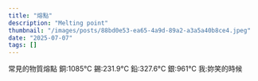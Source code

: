 ```yaml
---
title: "熔點"
description: "Melting point"
thumbnail: "/images/posts/88bd0e53-ea65-4a9d-89a2-a3a5a40b8ce4.jpeg"
date: "2025-07-07"
tags: []
---
```


常見的物質熔點
銅:1085°C
錫:231.9°C
鉛:327.6°C
銀:961°C
我:妳笑的時候

